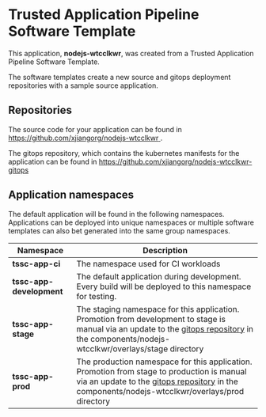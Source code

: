 # Trusted Application Pipeline Software Template

This application, **nodejs-wtcclkwr**, was created from a Trusted Application Pipeline Software Template.

The software templates create a new source and gitops deployment repositories with a sample source application. 

## Repositories

The source code for your application can be found in [https://github.com/xjiangorg/nodejs-wtcclkwr ](https://github.com/xjiangorg/nodejs-wtcclkwr ).
 
The gitops repository, which contains the kubernetes manifests for the application can be found in 
[https://github.com/xjiangorg/nodejs-wtcclkwr-gitops ](https://github.com/xjiangorg/nodejs-wtcclkwr-gitops ) 

## Application namespaces 

The default application will be found in the following namespaces. Applications can be deployed into unique namespaces or multiple software templates can also bet generated into the same group namespaces.  

|  Namespace   |  Description   |  
| -------- | -------- |
| **tssc-app-ci** | The namespace used for CI workloads |
| **tssc-app-development** | The default application during development. Every build will be deployed to this namespace for testing. |
| **tssc-app-stage** | The staging namespace for this application. Promotion from development to stage is manual via an update to the [gitops repository](https://github.com/xjiangorg/nodejs-wtcclkwr-gitops ) in the components/nodejs-wtcclkwr/overlays/stage directory |
| **tssc-app-prod** | The production namespace for this application. Promotion from stage to production is manual via an update to the [gitops repository](https://github.com/xjiangorg/nodejs-wtcclkwr-gitops ) in the components/nodejs-wtcclkwr/overlays/prod directory |